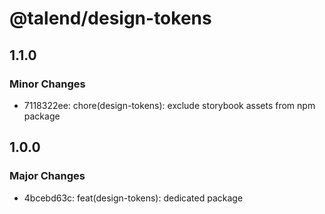 # @talend/design-tokens

## 1.1.0

### Minor Changes

- 7118322ee: chore(design-tokens): exclude storybook assets from npm package

## 1.0.0

### Major Changes

- 4bcebd63c: feat(design-tokens): dedicated package
